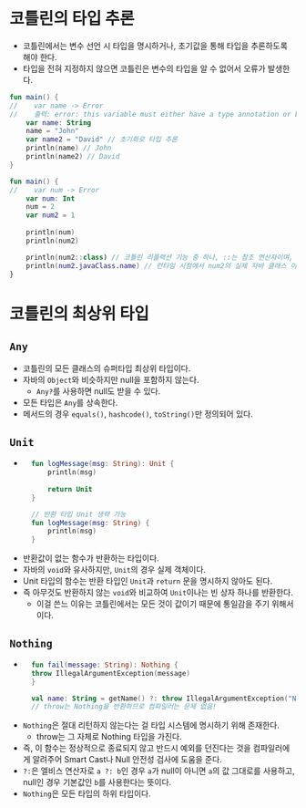 # 코틀린의 타입 추론
- 코틀린에서는 변수 선언 시 타입을 명시하거나, 초기값을 통해 타입을 추론하도록 해야 한다. 
- 타입을 전혀 지정하지 않으면 코틀린은 변수의 타입을 알 수 없어서 오류가 발생한다.

```kotlin
fun main() {
//    var name -> Error
//    출력: error: this variable must either have a type annotation or be initialized
    var name: String
    name = "John"
    var name2 = "David" // 초기화로 타입 추론 
    println(name) // John
    println(name2) // David
}

fun main() {
//    var num -> Error
    var num: Int
    num = 2
    var num2 = 1
    
    println(num)
    println(num2)

    println(num2::class) // 코틀린 리플랙션 기능 중 하나, ::는 참조 연산자이며, 코틀린의 클래스 정보 출력
    println(num2.javaClass.name) // 런타임 시점에서 num2의 실제 자바 클래스 이름 출력
}
```

# 코틀린의 최상위 타입
## `Any`
- 코틀린의 모든 클래스의 슈퍼타입 최상위 타입이다.
- 자바의 `Object`와 비슷하지만 null을 포함하지 않는다.
  - `Any?`를 사용하면 null도 받을 수 있다.
- 모든 타입은 `Any`를 상속한다.
- 메서드의 경우 `equals()`, `hashcode()`, `toString()`만 정의되어 있다.

## `Unit`
- ```kotlin
    fun logMessage(msg: String): Unit {
        println(msg)
    
        return Unit
    }
  
    // 반환 타입 Unit 생략 가능
    fun logMessage(msg: String) {
        println(msg)
    }
  ```
- 반환값이 없는 함수가 반환하는 타입이다.
- 자바의 `void`와 유사하지만, `Unit`의 경우 실제 객체이다.
- Unit 타입의 함수는 반환 타입인 `Unit`과 `return` 문을 명시하지 않아도 된다.
- 즉 아무것도 반환하지 않는 `void`와 비교하여 `Unit`이나는 빈 상자 하나를 반환한다.
  - 이걸 쓴느 이유는 코틀린에서는 모든 것이 값이기 때문에 통일감을 주기 위해서이다. 

## `Nothing`
- ```kotlin
    fun fail(message: String): Nothing {
    throw IllegalArgumentException(message)
    }
  
    val name: String = getName() ?: throw IllegalArgumentException("No name")
    // throw는 Nothing을 반환하므로 컴파일러는 문제 없음!
  ```
- `Nothing`은 절대 리턴하지 않는다는 걸 타입 시스템에 명시하기 위해 존재한다.
  - throw는 그 자체로 Nothing 타입을 가진다.
- 즉, 이 함수는 정상적으로 종료되지 않고 반드시 예외를 던진다는 것을 컴파일러에게 알려주어 Smart Cast나 Null 안전성 검사에 도움을 준다.
- `?:`은 엘비스 연산자로 `a ?: b`인 경우 `a`가 null이 아니면 `a`의 값 그대로를 사용하고, null인 경우 기본값인 `b`를 사용한다는 뜻이다.
- `Nothing`은 모든 타입의 하위 타입이다.
